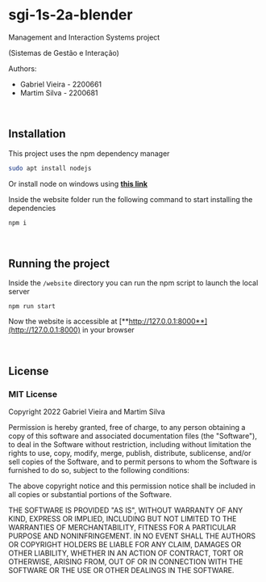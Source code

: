 # sgi-1s-2a-blender

<p>Management and Interaction Systems project</p>
<p>(Sistemas de Gestão e Interação)</p>

Authors:

-   Gabriel Vieira - 2200661
-   Martim Silva - 2200681

<br>

## Installation

This project uses the npm dependency manager

```bash
sudo apt install nodejs
```

Or install node on windows using [**this link**](https://nodejs.org)

Inside the website folder run the following command to start installing the dependencies

```bash
npm i
```

<br>

## Running the project

Inside the `/website` directory you can run the npm script to launch the local server

```npm
npm run start
```

Now the website is accessible at [**http://127.0.0.1:8000**](http://127.0.0.1:8000) in your browser

<br>

## License

### MIT License

Copyright 2022 Gabriel Vieira and Martim Silva

Permission is hereby granted, free of charge, to any person obtaining a copy of this software and associated documentation files (the "Software"), to deal in the Software without restriction, including without limitation the rights to use, copy, modify, merge, publish, distribute, sublicense, and/or sell copies of the Software, and to permit persons to whom the Software is furnished to do so, subject to the following conditions:

The above copyright notice and this permission notice shall be included in all copies or substantial portions of the Software.

THE SOFTWARE IS PROVIDED "AS IS", WITHOUT WARRANTY OF ANY KIND, EXPRESS OR IMPLIED, INCLUDING BUT NOT LIMITED TO THE WARRANTIES OF MERCHANTABILITY, FITNESS FOR A PARTICULAR PURPOSE AND NONINFRINGEMENT. IN NO EVENT SHALL THE AUTHORS OR COPYRIGHT HOLDERS BE LIABLE FOR ANY CLAIM, DAMAGES OR OTHER LIABILITY, WHETHER IN AN ACTION OF CONTRACT, TORT OR OTHERWISE, ARISING FROM, OUT OF OR IN CONNECTION WITH THE SOFTWARE OR THE USE OR OTHER DEALINGS IN THE SOFTWARE.
